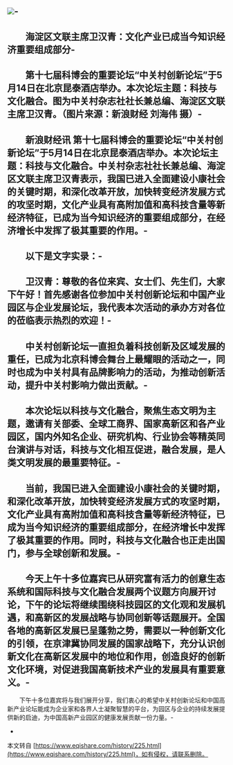 ![](http://image16.poco.cn/mypoco/myphoto/20140530/15/6597255720140530155527062.jpg?400x300_120)-
-
　　海淀区文联主席卫汉青：文化产业已成当今知识经济重要组成部分-
-
　　第十七届科博会的重要论坛“中关村创新论坛”于5月14日在北京昆泰酒店举办。本次论坛主题：科技与文化融合。图为中关村杂志社社长兼总编、海淀区文联主席卫汉青。（图片来源：新浪财经 刘海伟 摄）-
-
　　新浪财经讯 第十七届科博会的重要论坛“中关村创新论坛”于5月14日在北京昆泰酒店举办。本次论坛主题：科技与文化融合。中关村杂志社社长兼总编、海淀区文联主席卫汉青表示，我国已进入全面建设小康社会的关键时期，和深化改革开放，加快转变经济发展方式的攻坚时期，文化产业具有高附加值和高科技含量等新经济特征，已成为当今知识经济的重要组成部分，在经济增长中发挥了极其重要的作用。-
-
　　以下是文字实录：-
-
　　卫汉青：尊敬的各位来宾、女士们、先生们，大家下午好！首先感谢各位参加中关村创新论坛和中国产业园区与企业发展论坛，我代表本次活动的承办方对各位的莅临表示热烈的欢迎！-
-
　　中关村创新论坛一直担负着科技创新及区域发展的重任，已成为北京科博会舞台上最耀眼的活动之一，同时也成为中关村具有品牌影响力的活动，为推动创新活动，提升中关村影响力做出贡献。-
-
　　本次论坛以科技与文化融合，聚焦生态文明为主题，邀请有关部委、全球工商界、国家高新区和各产业园区，国内外知名企业、研究机构、行业协会等精英同台演讲与对话，科技与文化相互促进，融合发展，是人类文明发展的最重要特征。-
-
　　当前，我国已进入全面建设小康社会的关键时期，和深化改革开放，加快转变经济发展方式的攻坚时期，文化产业具有高附加值和高科技含量等新经济特征，已成为当今知识经济的重要组成部分，在经济增长中发挥了极其重要的作用。同时，科技与文化融合也正走出国门，参与全球创新和发展。-
-
　　今天上午十多位嘉宾已从研究富有活力的创意生态系统和国际科技与文化融合发展两个议题方向展开讨论，下午的论坛将继续围绕科技园区的文化观和发展机遇，和高新区的发展战略与协同创新等话题展开。全国各地的高新区发展已呈蓬勃之势，需要以一种创新文化的引领，在京津冀协同发展的国家战略下，充分认识创新文化在高新区发展中的地位和作用，创造良好的创新文化环境，对促进我国高新技术产业的发展具有重要意义。-
-
　　下午十多位嘉宾将与我们展开分享，我们衷心的希望中关村创新论坛和中国高新产业论坛能成为企业家和各界人士凝聚智慧的平台，为园区与企业的持续发展提供新的启迪，为中国高新产业园区的健康发展贡献一份力量。-

-

本文转自 [https://www.eqishare.com/history/225.html](https://www.eqishare.com/history/225.html)，如有侵权，请联系删除。